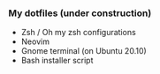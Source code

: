 ### My dotfiles (under construction)

* Zsh / Oh my zsh configurations
* Neovim
* Gnome terminal (on Ubuntu 20.10)
* Bash installer script
